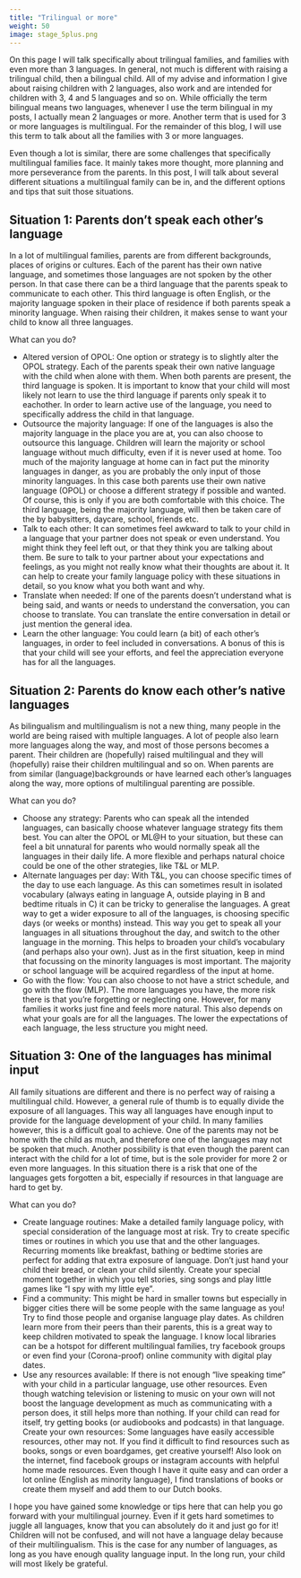 ```yaml
---
title: "Trilingual or more"
weight: 50
image: stage_5plus.png
---
```

On this page I will talk specifically about trilingual families, and families with even more than 3 languages. In general, not much is different with raising a trilingual child, then a bilingual child. All of my advise and information I give about raising children with 2 languages, also work and are intended for children with 3, 4 and 5 languages and so on. While officially the term bilingual means two languages, whenever I use the term bilingual in my posts, I actually mean 2 languages or more. Another term that is used for 3 or more languages is multilingual. For the remainder of this blog, I will use this term to talk about all the families with 3 or more languages.

Even though a lot is similar, there are some challenges that specifically multilingual families face. It mainly takes more thought, more planning and more perseverance from the parents. In this post, I will talk about several different situations a multilingual family can be in, and the different options and tips that suit those situations.

## Situation 1: Parents don’t speak each other’s language
In a lot of multilingual families, parents are from different backgrounds, places of origins or cultures. Each of the parent has their own native language, and sometimes those languages are not spoken by the other person. In that case there can be a third language that the parents speak to communicate to each other. This third language is often English, or the majority language spoken in their place of residence if both parents speak a minority language. When raising their children, it makes sense to want your child to know all three languages.

What can you do?
- Altered version of OPOL: One option or strategy is to slightly alter the OPOL strategy. Each of the parents speak their own native language with the child when alone with them. When both parents are present, the third language is spoken. It is important to know that your child will most likely not learn to use the third language if parents only speak it to eachother. In order to learn active use of the language, you need to specifically address the child in that language.
- Outsource the majority language: If one of the languages is also the majority language in the place you are at, you can also choose to outsource this language. Children will learn the majority or school language without much difficulty, even if it is never used at home. Too much of the majority language at home can in fact put the minority languages in danger, as you are probably the only input of those minority languages. In this case both parents use their own native language (OPOL) or choose a different strategy if possible and wanted. Of course, this is only if you are both comfortable with this choice. The third language, being the majority language, will then be taken care of the by babysitters, daycare, school, friends etc.
- Talk to each other: It can sometimes feel awkward to talk to your child in a language that your partner does not speak or even understand. You might think they feel left out, or that they think you are talking about them. Be sure to talk to your partner about your expectations and feelings, as you might not really know what their thoughts are about it. It can help to create your family language policy with these situations in detail, so you know what you both want and why.
- Translate when needed: If one of the parents doesn’t understand what is being said, and wants or needs to understand the conversation, you can choose to translate. You can translate the entire conversation in detail or just mention the general idea.
- Learn the other language: You could learn (a bit) of each other’s languages, in order to feel included in conversations. A bonus of this is that your child will see your efforts, and feel the appreciation everyone has for all the languages.

## Situation 2: Parents do know each other’s native languages
As bilingualism and multilingualism is not a new thing, many people in the world are being raised with multiple languages. A lot of people also learn more languages along the way, and most of those persons becomes a parent. Their children are (hopefully) raised multilingual and they will (hopefully) raise their children multilingual and so on. When parents are from similar (language)backgrounds or have learned each other’s languages along the way, more options of multilingual parenting are possible.

What can you do?
- Choose any strategy: Parents who can speak all the intended languages, can basically choose whatever language strategy fits them best. You can alter the OPOL or ML@H to your situation, but these can feel a bit unnatural for parents who would normally speak all the languages in their daily life. A more flexible and perhaps natural choice could be one of the other strategies, like T&L or MLP.
- Alternate languages per day: With T&L, you can choose specific times of the day to use each language. As this can sometimes result in isolated vocabulary (always eating in language A, outside playing in B and bedtime rituals in C) it can be tricky to generalise the languages. A great way to get a wider exposure to all of the languages, is choosing specific days (or weeks or months) instead. This way you get to speak all your languages in all situations throughout the day, and switch to the other language in the morning. This helps to broaden your child’s vocabulary (and perhaps also your own). Just as in the first situation, keep in mind that focussing on the minority languages is most important. The majority or school language will be acquired regardless of the input at home.
- Go with the flow: You can also choose to not have a strict schedule, and go with the flow (MLP). The more languages you have, the more risk there is that you’re forgetting or neglecting one. However, for many families it works just fine and feels more natural. This also depends on what your goals are for all the languages. The lower the expectations of each language, the less structure you might need.

## Situation 3: One of the languages has minimal input
All family situations are different and there is no perfect way of raising a multilingual child. However, a general rule of thumb is to equally divide the exposure of all languages. This way all languages have enough input to provide for the language development of your child. In many families however, this is a difficult goal to achieve. One of the parents may not be home with the child as much, and therefore one of the languages may not be spoken that much. Another possibility is that even though the parent can interact with the child for a lot of time, but is the sole provider for more 2 or even more languages. In this situation there is a risk that one of the languages gets forgotten a bit, especially if resources in that language are hard to get by.

What can you do?
- Create language routines: Make a detailed family language policy, with special consideration of the language most at risk. Try to create specific times or routines in which you use that and the other languages. Recurring moments like breakfast, bathing or bedtime stories are perfect for adding that extra exposure of language. Don’t just hand your child their bread, or clean your child silently. Create your special moment together in which you tell stories, sing songs and play little games like “I spy with my little eye”.
- Find a community: This might be hard in smaller towns but especially in bigger cities there will be some people with the same language as you! Try to find those people and organise language play dates. As children learn more from their peers than their parents, this is a great way to keep children motivated to speak the language. I know local libraries can be a hotspot for different multilingual families, try facebook groups or even find your (Corona-proof) online community with digital play dates.
- Use any resources available: If there is not enough “live speaking time” with your child in a particular language, use other resources. Even though watching television or listening to music on your own will not boost the language development as much as communicating with a person does, it still helps more than nothing. If your child can read for itself, try getting books (or audiobooks and podcasts) in that language.
Create your own resources: Some languages have easily accessible resources, other may not. If you find it difficult to find resources such as books, songs or even boardgames, get creative yourself! Also look on the internet, find facebook groups or instagram accounts with helpful home made resources. Even though I have it quite easy and can order a lot online (English as minority language), I find translations of books or create them myself and add them to our Dutch books.

I hope you have gained some knowledge or tips here that can help you go forward with your multilingual journey. Even if it gets hard sometimes to juggle all languages, know that you can absolutely do it and just go for it! Children will not be confused, and will not have a language delay because of their multilingualism. This is the case for any number of languages, as long as you have enough quality language input. In the long run, your child will most likely be grateful.
